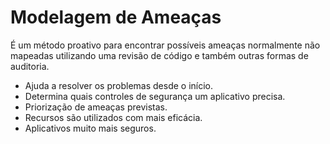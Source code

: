 # Modelagem de Ameaças

É um método proativo para encontrar possíveis ameaças normalmente não mapeadas utilizando uma revisão de código e também outras formas de auditoria.

- Ajuda a  resolver os problemas desde o início.
- Determina quais controles de segurança um aplicativo precisa.
- Priorização de ameaças previstas.
- Recursos são utilizados com mais eficácia.
- Aplicativos muito mais seguros.